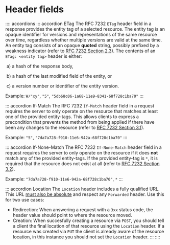 # Header fields

:::: accordions
::: accordion ETag
The RFC 7232 `ETag` header field in a response provides the entity tag of a selected resource. The entity tag is an opaque identifier for versions and representations of the same resource over time, regardless whether multiple versions are valid at the same time.
An entity tag consists of an opaque **quoted** string, possibly prefixed by a weakness indicator (refer to [RFC 7232 Section 2.3](https://tools.ietf.org/html/rfc7232#section-2.3)).
The contents of an `ETag: <entity tag>` header is either:

​ a) a hash of the response body,

​ b) a hash of the last modified field of the entity, or

​ c) a version number or identifier of the entity version.

Example: `W/"xy"`, `"5"`, `"5db68c06-1a68-11e9-8341-68f728c1ba70"`
:::

::: accordion If-Match
The RFC 7232 `If-Match` header field in a request requires the server to only operate on the resource that matches at least one of the provided entity-tags.
This allows clients to express a precondition that prevents the method from being applied if there have been any changes to the resource (refer to [RFC 7232 Section 3.1](https://tools.ietf.org/html/rfc7232#section-3.1)).

Example: `"5"`, `"7da7a728-f910-11e6-942a-68f728c1ba70"`
:::

::: accordion If-None-Match
The RFC 7232 `If-None-Match` header field in a request requires the server to only operate on the resource if it does **not** match any of the provided entity-tags. If the provided entity-tag is `*`, it is required that the resource does not exist at all (refer to [RFC 7232 Section 3.2](https://tools.ietf.org/html/rfc7232#section-3.2)).

Example: `"7da7a728-f910-11e6-942a-68f728c1ba70"`, `*`
:::

::: accordion Location
The `Location` header includes a fully qualified URL. This URL [must also be absolute](@guidelines/R100032) and respect any `Forwarded` header.
Use this for two use cases:

- Redirection: When answering a request with a `3xx` status code, the header value should point to where the resource moved.
- Creation: When succesfully creating a resource via `POST`, you should tell a client the final location of that resource using the `Location` header. If a resource was created via `PUT` the client is already aware of the resource location, in this instance you should not set the `Location` header.
  :::
  ::::
